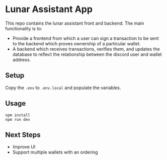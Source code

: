 # Lunar Assistant App

This repo contains the lunar assistant front and backend. The main functionality is to:
- Provide a frontend from which a user can sign a transaction to be sent to the backend which proves ownership of a particular wallet.
- A backend which receives transactions, verifies them, and updates the database to reflect the relationship between the discord user and wallet address. 

## Setup

Copy the `.env` to `.env.local` and populate the variables.
## Usage

```
npm install
npm run dev
```

## Next Steps

- Improve UI
- Support multiple wallets with an ordering





